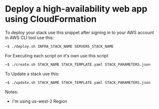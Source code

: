 # Deploy a high-availability web app using CloudFormation

To deploy your stack use this snippet after signing in to your AWS account in AWS CLI tool use this:
```bash
~$ ./deploy.sh INFRA_STACK_NAME SERVERS_STACK_NAME
```

For Executing each script on it's own use this script
```bash
~$ ./create.sh STACK_NAME STACK_TEMPLATE.yaml STACK_PARAMETERS.json
```

To Update a stack use this:

```bash
~$ ./update.sh STACK_NAME STACK_TEMPLATE.yaml STACK_PARAMETERS.json
```
Notes:
* I'm using us-west-2 Region
